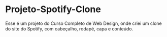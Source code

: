 # Projeto-Spotify-Clone
Esse é um projeto do Curso Completo de Web Design, onde criei um clone do site do Spotify, com cabeçalho, rodapé, capa e conteúdo.
